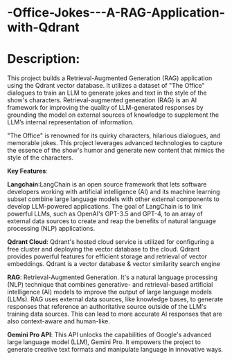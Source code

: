 # -Office-Jokes---A-RAG-Application-with-Qdrant
# Description:

This project builds a Retrieval-Augmented Generation (RAG) application using the Qdrant vector database. It utilizes a dataset of "The Office" dialogues to train an LLM to generate jokes and text in the style of the show's characters. Retrieval-augmented generation (RAG) is an AI framework for improving the quality of LLM-generated responses by grounding the model on external sources of knowledge to supplement the LLM’s internal representation of information.

"The Office" is renowned for its quirky characters, hilarious dialogues, and memorable jokes. This project leverages advanced technologies to capture the essence of the show's humor and generate new content that mimics the style of the characters.

**Key Features**:

**Langchain**:LangChain is an open source framework that lets software developers working with artificial intelligence (AI) and its machine learning subset combine large language models with other external components to develop LLM-powered applications. The goal of LangChain is to link powerful LLMs, such as OpenAI's GPT-3.5 and GPT-4, to an array of external data sources to create and reap the benefits of natural language processing (NLP) applications.

**Qdrant Cloud**: Qdrant's hosted cloud service is utilized for configuring a free cluster and deploying the vector database to the cloud. Qdrant provides powerful features for efficient storage and retrieval of vector embeddings. Qdrant is a vector database & vector similarity search engine

**RAG**: Retrieval-Augmented Generation. It's a natural language processing (NLP) technique that combines generative- and retrieval-based artificial intelligence (AI) models to improve the output of large language models (LLMs). RAG uses external data sources, like knowledge bases, to generate responses that reference an authoritative source outside of the LLM's training data sources. This can lead to more accurate AI responses that are also context-aware and human-like.

**Gemini Pro API**: This API unlocks the capabilities of Google's advanced large language model (LLM), Gemini Pro. It empowers the project to generate creative text formats and manipulate language in innovative ways.
